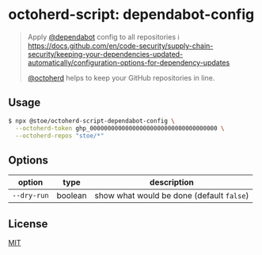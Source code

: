 # octoherd-script: dependabot-config

> Apply [@dependabot](https://github.com/dependabot) config to all repositories
> ℹ️ https://docs.github.com/en/code-security/supply-chain-security/keeping-your-dependencies-updated-automatically/configuration-options-for-dependency-updates
>
> [@octoherd](https://github.com/octoherd/) helps to keep your GitHub repositories in line.

## Usage

```sh
$ npx @stoe/octoherd-script-dependabot-config \
  --octoherd-token ghp_000000000000000000000000000000000000 \
  --octoherd-repos "stoe/*"
```

## Options

| option      | type    | description                               |
| ----------- | ------- | ----------------------------------------- |
| `--dry-run` | boolean | show what would be done (default `false`) |

## License

[MIT](license)
